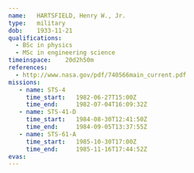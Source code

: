 ```yaml
---
name:	HARTSFIELD, Henry W., Jr.
type:	military
dob:	1933-11-21
qualifications:
  - BSc in physics
  - MSc in engineering science
timeinspace:	20d2h50m
references:
  - http://www.nasa.gov/pdf/740566main_current.pdf
missions:
   - name: STS-4
     time_start:   1982-06-27T15:00Z
     time_end:     1982-07-04T16:09:32Z
   - name: STS-41-D
     time_start:   1984-08-30T12:41:50Z
     time_end:     1984-09-05T13:37:55Z
   - name: STS-61-A
     time_start:   1985-10-30T17:00Z
     time_end:     1985-11-16T17:44:52Z
evas:
---
```

